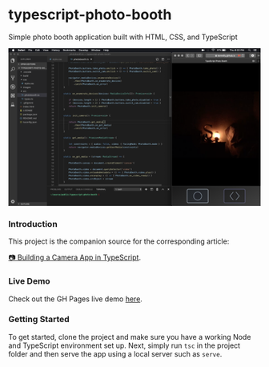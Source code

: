 # typescript-photo-booth
Simple photo booth application built with HTML, CSS, and TypeScript

![](./images/preview.png)

### Introduction
This project is the companion source for the corresponding article:

[📷 Building a Camera App in TypeScript](https://itnext.io/building-a-camera-app-in-typescript-f1981f5ce960).

### Live Demo
Check out the GH Pages live demo [here](https://kenreilly.github.io/typescript-photo-booth).

### Getting Started
To get started, clone the project and make sure you have a working Node and TypeScript environment set up. Next, simply run `tsc` in the project folder and then serve the app using a local server such as `serve`.
